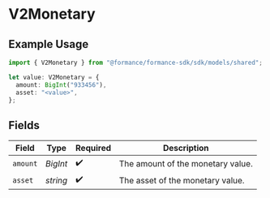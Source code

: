 # V2Monetary

## Example Usage

```typescript
import { V2Monetary } from "@formance/formance-sdk/sdk/models/shared";

let value: V2Monetary = {
  amount: BigInt("933456"),
  asset: "<value>",
};
```

## Fields

| Field                             | Type                              | Required                          | Description                       |
| --------------------------------- | --------------------------------- | --------------------------------- | --------------------------------- |
| `amount`                          | *BigInt*                          | :heavy_check_mark:                | The amount of the monetary value. |
| `asset`                           | *string*                          | :heavy_check_mark:                | The asset of the monetary value.  |